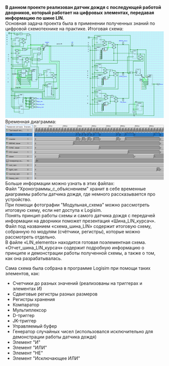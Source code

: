 **В данном проекте реализован датчик дождя с последующей работой дворников, который работает на цифровых элементах, передавая информацию по шине LIN.**  
Основная задача проекта была в применении полученных знаний по цифровой схемотехнике на практике.
Итоговая схема:
![Mistake. Contact support: +79104513080](images_for_README/Modules_scheme.png)
Временная диаграмма:
![Mistake. Contact support: +79104513080](images_for_README/Hronogramms.png)
Больше информации можно узнать в этих файлах:  
Файл "Хронограммы_с_объяснением" хранит в себе временные диаграммы работы датчика дождя, где немного рассказывается про устройство.  
При помощи фотографии "Модульная_схема" можно рассмотреть итоговую схему, если нет доступа к Logisim.  
Понять принцип работы схемы и самого датчика дождя с передачей информации на дворники поможет презентация «Шина_LIN_курсач».  
Файл под названием «схема_шина_LIN» содержит итоговую схему, собранную по модулям (счётчики, регистры), которые можно рассмотреть отдельно.  
В файле «LIN_elements» находится готовая поэлементная схема.  
«Отчет_шина_LIN_курсач» содержит подробную информацию о принципе и демонстрации работы полученной схемы, а также о том, как она разрабатывалась.

Сама схема была собрана в программе Logisim при помощи таких элементов, как:  
* Счетчики до разных значений (реализованы на триггерах и элементах И)  
* Сдвиговые регистры разных размеров
* Регистры хранения
* Компаратор
* Мультиплексор  
* D-триггер  
* JK-триггер  
* Управляемый буфер  
* Генератор случайных чисел (использовался исключительно для демонстрации работы датчика дождя)
* Элемент "И"
* Элемент "ИЛИ"
* Элемент "НЕ"
* Элемент "Исключающее ИЛИ"

